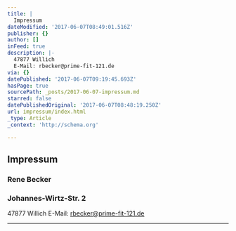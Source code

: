 ```yaml
---
title: |
  Impressum
dateModified: '2017-06-07T08:49:01.516Z'
publisher: {}
author: []
inFeed: true
description: |-
  47877 Willich
  E-Mail: rbecker@prime-fit-121.de 
via: {}
datePublished: '2017-06-07T09:19:45.693Z'
hasPage: true
sourcePath: _posts/2017-06-07-impressum.md
starred: false
datePublishedOriginal: '2017-06-07T08:48:19.250Z'
url: impressum/index.html
_type: Article
_context: 'http://schema.org'

---
```

## Impressum

### Rene Becker

### Johannes-Wirtz-Str. 2

47877 Willich
E-Mail: [rbecker@prime-fit-121.de ][0]

---



[0]: http://Mailto:rbecker@prime-fit-121.de/ "E-Mail"